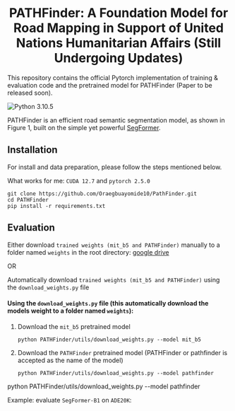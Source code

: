 <h1 align="center" id="title">PATHFinder: A Foundation Model for Road Mapping in Support of United Nations Humanitarian Affairs (Still Undergoing Updates) </h1>


This repository contains the official Pytorch implementation of training & evaluation code and the pretrained model for PATHFinder (Paper to be released soon).


![Python 3.10.5](https://img.shields.io/badge/python-3.10.5-green.svg)


PATHFinder  is an efficient road semantic segmentation model, as shown in Figure 1, built on the simple yet powerful [SegFormer](https://arxiv.org/abs/2105.15203).

## Installation

For install and data preparation, please follow the steps mentioned below.


What works for me: ```CUDA 12.7``` and  ```pytorch 2.5.0``` 

```
git clone https://github.com/Oraegbuayomide10/PathFinder.git
cd PATHFinder
pip install -r requirements.txt
```

## Evaluation

Either download `trained weights (mit_b5 and PATHFinder)` manually to a folder named ```weights``` in the root directory:
 [google drive](https://drive.google.com/drive/folders/13hKk38Ib0EepBvHSf3Xon16YsqAUWtlZ)  

OR 

Automatically download `trained weights (mit_b5 and PATHFinder)` using the `download_weights.py` file

#### Using the `download_weights.py` file (this automatically download the models weight to a folder named ```weights```):

 1. Download the ```mit_b5``` pretrained model 
   
        python PATHFinder/utils/download_weights.py --model mit_b5

 2. Download the ```PATHFinder``` pretrained model (PATHFinder or pathfinder is accepted as the name of the model)
   
        python PATHFinder/utils/download_weights.py --model pathfinder








python PATHFinder/utils/download_weights.py --model pathfinder


Example: evaluate ```SegFormer-B1``` on ```ADE20K```:
